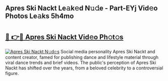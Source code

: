 ## Apres Ski Nackt Le𝚊k𝚎d N𝚞𝚍e - Part-EYj Vid𝚎o Photos Le𝚊ks 5h4mo

# <h2><a href="http://fbb1tf.evod.top/?m=Apres+Ski+Nackt">🔗 👉🔴 Apres Ski Nackt Vid𝚎o Ph𝚘t𝚘s</a></h2>

[![Apres Ski Nackt N𝚞d𝚎s](https://i.imgur.com/8V9OHl7.gif)](http://fbb1tf.evod.top/?m=Apres+Ski+Nackt)
Social media personality Apres Ski Nackt and content creator, famed for publishing dance and lifestyle material through viral dance trends and brief videos. The public's perception of Apres Ski Nackt has shifted over the years, from a beloved celebrity to a controversial figure. 
